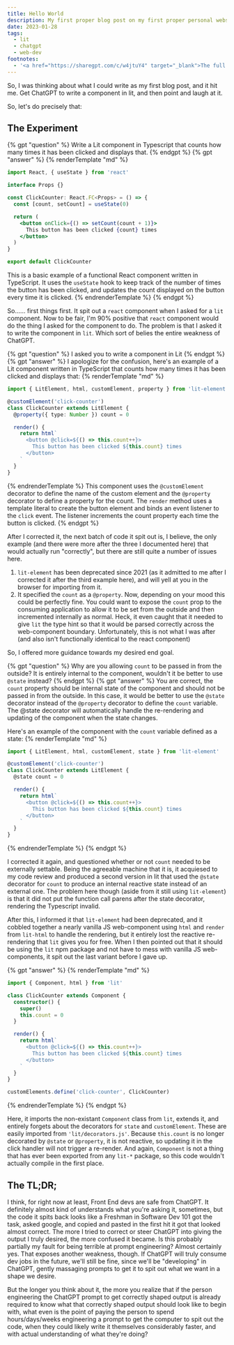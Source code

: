 ```yaml
---
title: Hello World
description: My first proper blog post on my first proper personal website, wherein I try to get ChatGPT to write correct code for a toy case, and it fails. Repeatedly.
date: 2023-01-28
tags:
  - lit
  - chatgpt
  - web-dev
footnotes:
  - '<a href="https://sharegpt.com/c/w4jtuY4" target="_blank">The full transcript in all its headache inducing glory</a>'
---
```


So, I was thinking about what I could write as my first blog post, and it hit me.
Get ChatGPT to write a component in lit, and then point and laugh at it.

So, let's do precisely that:

## The Experiment
{% gpt "question" %}
Write a Lit component in Typescript that counts how many times it has been clicked and displays that.
{% endgpt %}
{% gpt "answer" %}
{% renderTemplate "md" %}
```jsx
import React, { useState } from 'react'

interface Props {}

const ClickCounter: React.FC<Props> = () => {
  const [count, setCount] = useState(0)

  return (
    <button onClick={() => setCount(count + 1)}>
      This button has been clicked {count} times
    </button>
  )
}

export default ClickCounter
```
This is a basic example of a functional React component written in TypeScript. It uses the `useState` hook to keep track of the number of times the button has been clicked,
and updates the count displayed on the button every time it is clicked.
{% endrenderTemplate %}
{% endgpt %}

So...... first things first. It spit out a `react` component when I asked for a `lit` component.
Now to be fair, I'm 90% positive that `react` component would do the thing I asked for the component to do.
The problem is that I asked it to write the component in `lit`. Which sort of belies the entire weakness of ChatGPT.

{% gpt "question" %}
I asked you to write a component in Lit
{% endgpt %}
{% gpt "answer" %}
I apologize for the confusion, here's an example of a Lit component written in TypeScript that counts how many times it has been clicked and displays that:
{% renderTemplate "md" %}
```ts
import { LitElement, html, customElement, property } from 'lit-element'

@customElement('click-counter')
class ClickCounter extends LitElement {
  @property({ type: Number }) count = 0

  render() {
    return html`
      <button @click=${() => this.count++}>
        This button has been clicked ${this.count} times
      </button>
    `
  }
}
```
{% endrenderTemplate %}
This component uses the `@customElement` decorator to define the name of the custom element and the `@property` decorator to define a property for the count.
The `render` method uses a template literal to create the button element and binds an event listener to the `click` event. The listener increments the count property each time the button is clicked.
{% endgpt %}

After I corrected it, the next batch of code it spit out is, I believe, the only example (and there were more after the three I documented here)
that would actually run "correctly", but there are still quite a number of issues here.

1. `lit-element` has been deprecated since 2021 (as it admitted to me after I corrected it after the third example here), and will yell at you in the browser for importing from it.
2. It specified the `count` as a `@property`. Now, depending on your mood this could be perfectly fine. You could want to expose the `count` prop to the consuming application to allow
it to be set from the outside and then incremented internally as normal. Heck, it even caught that it needed to give `lit` the type hint so that it would be parsed correctly across the
web-component boundary. Unfortunately, this is not what I was after (and also isn't functionally identical to the react component)

So, I offered more guidance towards my desired end goal.

{% gpt "question" %}
Why are you allowing `count` to be passed in from the outside? It is entirely internal to the component, wouldn't it be better to use `@state` instead?
{% endgpt %}
{% gpt "answer" %}
You are correct, the `count` property should be internal state of the component and should not be passed in from the outside. In this case, it would be better to use the `@state` decorator instead of
the `@property` decorator to define the `count` variable. The @state decorator will automatically handle the re-rendering and updating of the component when the state changes.

Here's an example of the component with the `count` variable defined as a state:
{% renderTemplate "md" %}
```ts
import { LitElement, html, customElement, state } from 'lit-element'

@customElement('click-counter')
class ClickCounter extends LitElement {
  @state count = 0

  render() {
    return html`
      <button @click=${() => this.count++}>
        This button has been clicked ${this.count} times
      </button>
    `
  }
}
```
{% endrenderTemplate %}
{% endgpt %}

I corrected it again, and questioned whether or not `count` needed to be externally settable. Being the agreeable machine that it is, it acquiesed to my code review and produced a second
version in lit that used the `@state` decorator for `count` to produce an internal reactive state instead of an external one. The problem here though (aside from it still using `lit-element`)
is that it did not put the function call parens after the state decorator, rendering the Typescript invalid.

After this, I informed it that `lit-element` had been deprecated, and it cobbled together a nearly vanilla JS web-component using `html` and `render` from `lit-html` to handle the rendering,
but it entirely lost the reactive re-rendering that `lit` gives you for free. When I then pointed out that it should be using the `lit` npm package and not have to mess with vanilla JS
web-components, it spit out the last variant before I gave up.

{% gpt "answer" %}
{% renderTemplate "md" %}
```ts
import { Component, html } from 'lit'

class ClickCounter extends Component {
  constructor() {
    super()
    this.count = 0
  }

  render() {
    return html`
      <button @click=${() => this.count++}>
        This button has been clicked ${this.count} times
      </button>
    `
  }
}

customElements.define('click-counter', ClickCounter)
```
{% endrenderTemplate %}
{% endgpt %}

Here, it imports the non-existant `Component` class from `lit`, extends it, and entirely forgets about the decorators for `state` and `customElement`. These are easily imported from
`'lit/decorators.js'`. Because `this.count` is no longer decorated by `@state` or `@property`, it is not reactive, so updating it in the click handler will not trigger a re-render.
And again, `Component` is not a thing that has ever been exported from any `lit-*` package, so this code wouldn't actually compile in the first place.

## The TL;DR;
I think, for right now at least, Front End devs are safe from ChatGPT. It definitely almost kind of understands what you're asking it, sometimes, but the code it spits back looks
like a Freshman in Software Dev 101 got the task, asked google, and copied and pasted in the first hit it got that looked almost correct. The more I tried to correct or steer
ChatGPT into giving the output I truly desired, the more confused it became. Is this probably partially my fault for being terrible at prompt engineering? Almost certainly yes.
That exposes another weakness, though. If ChatGPT will truly consume dev jobs in the future, we'll still be fine, since we'll be "developing" in ChatGPT, gently massaging prompts to get
it to spit out what we want in a shape we desire.

But the longer you think about it, the more you realize that if the person engineering the ChatGPT prompt to get correctly shaped output is already required to know what that correctly shaped
output should look like to begin with, what even is the point of paying the person to spend hours/days/weeks engineering a prompt to get the computer to spit out the code, when they could likely
write it themselves considerably faster, and with actual understanding of what they're doing?
